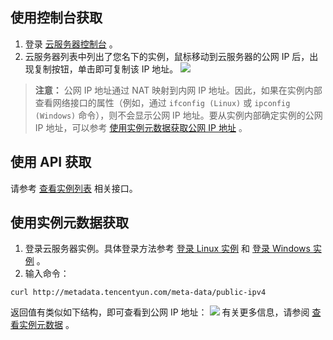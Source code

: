 ## 使用控制台获取
1. 登录 [云服务器控制台](https://console.cloud.tencent.com/cvm/) 。
2. 云服务器列表中列出了您名下的实例，鼠标移动到云服务器的公网 IP 后，出现复制按钮，单击即可复制该 IP 地址。
  ![](//mc.qcloudimg.com/static/img/be0c50402332ca78c347f372f7c54eef/image.png)
> **注意：**
> 公网 IP 地址通过 NAT 映射到内网 IP 地址。因此，如果在实例内部查看网络接口的属性（例如，通过 `ifconfig (Linux)` 或 `ipconfig (Windows)` 命令），则不会显示公网 IP 地址。要从实例内部确定实例的公网 IP 地址，可以参考 [使用实例元数据获取公网 IP 地址](#jump) 。

## 使用 API 获取
请参考 [查看实例列表](intl.cloud.tencent.com/document/product/213/15728) 相关接口。

<span id = "jump">  </span>
## 使用实例元数据获取
1. 登录云服务器实例。具体登录方法参考 [登录 Linux 实例](https://intl.cloud.tencent.com/document/product/213/5436) 和 [登录 Windows 实例](https://intl.cloud.tencent.com/document/product/213/5435) 。
2. 输入命令：
```
curl http://metadata.tencentyun.com/meta-data/public-ipv4
```
返回值有类似如下结构，即可查看到公网 IP 地址：
![](//mccdn.qcloud.com/img56a1f015c48e5.png)
有关更多信息，请参阅 [查看实例元数据](https://intl.cloud.tencent.com/document/product/213/4934) 。